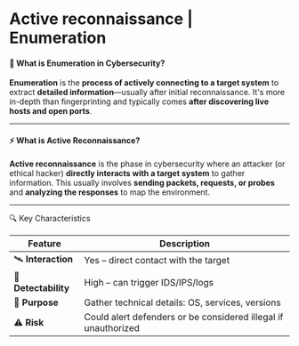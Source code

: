 # Αctive reconnaissance | Enumeration

#### 🔎 What is **Enumeration** in Cybersecurity?

**Enumeration** is the **process of actively connecting to a target system** to extract **detailed information**—usually after initial reconnaissance. It's more in-depth than fingerprinting and typically comes **after discovering live hosts and open ports**.

***

#### ⚡ What is **Active Reconnaissance**?

**Active reconnaissance** is the phase in cybersecurity where an attacker (or ethical hacker) **directly interacts with a target system** to gather information. This usually involves **sending packets, requests, or probes** and **analyzing the responses** to map the environment.

***

🔍 Key Characteristics

| Feature              | Description                                                    |
| -------------------- | -------------------------------------------------------------- |
| 🛰️ **Interaction**  | Yes – direct contact with the target                           |
| 👀 **Detectability** | High – can trigger IDS/IPS/logs                                |
| 🎯 **Purpose**       | Gather technical details: OS, services, versions               |
| ⚠️ **Risk**          | Could alert defenders or be considered illegal if unauthorized |

